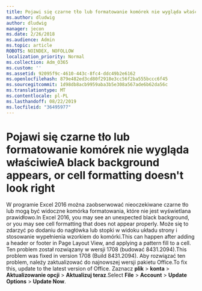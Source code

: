 ```yaml
---
title: Pojawi się czarne tło lub formatowanie komórek nie wygląda właściwie
ms.author: dludwig
author: dludwig
manager: jecon
ms.date: 2/26/2018
ms.audience: Admin
ms.topic: article
ROBOTS: NOINDEX, NOFOLLOW
localization_priority: Normal
ms.collection: Adm_O365
ms.custom: ''
ms.assetid: 92095f9c-4610-443c-8fc4-ddc49b2e6162
ms.openlocfilehash: 879e482ed3cd80f2918e3cc56f2ba555bccc6f45
ms.sourcegitcommit: 1d98db8acb9959aba3b5e308a567ade6b62da56c
ms.translationtype: MT
ms.contentlocale: pl-PL
ms.lasthandoff: 08/22/2019
ms.locfileid: "36495977"
---
```

# <a name="a-black-background-appears-or-cell-formatting-doesnt-look-right"></a><span data-ttu-id="28ea1-102">Pojawi się czarne tło lub formatowanie komórek nie wygląda właściwie</span><span class="sxs-lookup"><span data-stu-id="28ea1-102">A black background appears, or cell formatting doesn't look right</span></span>

<span data-ttu-id="28ea1-103">W programie Excel 2016 można zaobserwować nieoczekiwane czarne tło lub mogą być widoczne komórka formatowania, które nie jest wyświetlana prawidłowo.</span><span class="sxs-lookup"><span data-stu-id="28ea1-103">In Excel 2016, you may see an unexpected black background, or you may see cell formatting that does not appear properly.</span></span> <span data-ttu-id="28ea1-104">Może się to zdarzyć po dodaniu do nagłówka lub stopki w widoku układu strony i stosowanie wypełnienia wzorkiem do komórki.</span><span class="sxs-lookup"><span data-stu-id="28ea1-104">This can happen after adding a header or footer in Page Layout View, and applying a pattern fill to a cell.</span></span> <span data-ttu-id="28ea1-105">Ten problem został rozwiązany w wersji 1708 (budować 8431.2094).</span><span class="sxs-lookup"><span data-stu-id="28ea1-105">This problem was fixed in version 1708 (Build 8431.2094).</span></span> <span data-ttu-id="28ea1-106">Aby rozwiązać ten problem, należy zaktualizować do najnowszej wersji pakietu Office.</span><span class="sxs-lookup"><span data-stu-id="28ea1-106">To fix this, update to the latest version of Office.</span></span> <span data-ttu-id="28ea1-107">Zaznacz **plik** \> **konta** \> **Aktualizowanie opcji** \> **Aktualizuj teraz**.</span><span class="sxs-lookup"><span data-stu-id="28ea1-107">Select **File** \> **Account** \> **Update Options** \> **Update Now**.</span></span>
  

